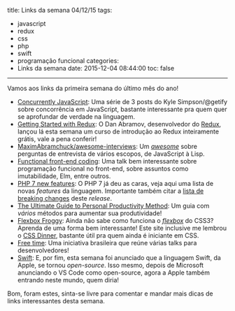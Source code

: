 title: Links da semana 04/12/15
tags:
  - javascript
  - redux
  - css
  - php
  - swift
  - programação funcional
categories:
  - Links da semana
date: 2015-12-04 08:44:00
toc: false
---
Vamos aos links da primeira semana do último mês do ano!

- [Concurrently JavaScript](http://blog.getify.com/concurrently-javascript-1/): Uma série de 3 posts do Kyle Simpson/@getify sobre concorrência em JavaScript, bastante interessante pra quem quer se aprofundar de verdade na linguagem.
- [Getting Started with Redux](https://egghead.io/series/getting-started-with-redux): O Dan Abramov, desenvolvedor do [Redux](https://github.com/rackt/redux), lançou lá esta semana um curso de introdução ao Redux inteiramente grátis, vale a pena conferir! 
- [MaximAbramchuck/awesome-interviews](https://github.com/MaximAbramchuck/awesome-interviews): Um [_awesome_](http://talyssonoc.github.io/2015/02/06/Se-aprofundando-em-uma-linguagem/#programming-is-awesome) sobre perguntas de entrevista de vários escopos, de JavaScript à Lisp.
- [Functional front-end coding](http://begriffs.com/posts/2015-11-30-functional-front-end-coding.html): Uma talk bem interessante sobre programação funcional no front-end, sobre assuntos como imutabilidade, Elm, entre outros.
- [PHP 7 new features](http://php.net/manual/en/migration70.new-features.php): O PHP 7 já deu as caras, veja aqui uma lista de novas _features_ da linguagem. Importante também citar a [lista de breaking changes](http://php.net/manual/en/migration70.incompatible.php) deste _release_.
- [The Ultimate Guide to Personal Productivity Method](https://blog.todoist.com/2015/11/30/ultimate-guide-personal-productivity-methods/): Um guia com *vários* métodos para aumentar sua produtividade!
- [Flexbox Froggy](http://flexboxfroggy.com/): Ainda não sabe como funciona o [_flexbox_](https://developer.mozilla.org/en-US/docs/Web/CSS/CSS_Flexible_Box_Layout/Using_CSS_flexible_boxes) do CSS3? Aprenda de uma forma bem interessante! Este site inclusive me lembrou o [CSS Dinner](http://flukeout.github.io/), bastante útil pra quem ainda é iniciante em CSS.
- [Free time](http://free-time.github.io/): Uma iniciativa brasileira que reúne várias talks para desenvolvedores!
- [Swift](https://swift.org/): E, por fim, esta semana foi anunciado que a linguagem Swift, da Apple, se tornou _open-source_. Isso mesmo, depois de Microsoft anunciando o VS Code como open-source, agora a Apple também entrando neste mundo, quem diria!

Bom, foram estes, sinta-se livre para comentar e mandar mais dicas de links interessantes desta semana.